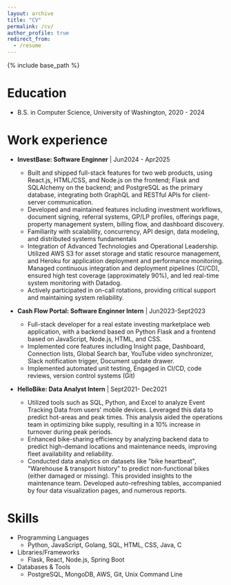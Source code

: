 ```yaml
---
layout: archive
title: "CV"
permalink: /cv/
author_profile: true
redirect_from:
  - /resume
---
```


{% include base_path %}

Education
======
* B.S. in Computer Science, University of Washington, 2020 - 2024

Work experience
======
* **InvestBase: Software Enginner** |
  Jun2024 - Apr2025
  * Built and shipped full-stack features for two web products, using React.js, HTML/CSS, and Node.js on the frontend; Flask and SQLAlchemy on the backend; and PostgreSQL as the primary database, integrating both GraphQL and RESTful APIs for client-server communication.
  *	Developed and maintained features including investment workflows, document signing, referral systems, GP/LP profiles, offerings page, property management system, billing flow, and dashboard discovery.
  *	Familiarity with scalability, concurrency, API design, data modeling, and distributed systems fundamentals
  *	Integration of Advanced Technologies and Operational Leadership. Utilized AWS S3 for asset storage and static resource management, and Heroku for application deployment and performance monitoring. Managed continuous integration and deployment pipelines (CI/CD), ensured high test coverage (approximately 90%), and led real-time system monitoring with Datadog.
  *	Actively participated in on-call rotations, providing critical support and maintaining system reliability.
  

* **Cash Flow Portal: Software Enginner Intern** |
  Jun2023-Sept2023
  * Full-stack developer for a real estate investing marketplace web application, with a backend based on Python Flask and a frontend based on JavaScript, Node.js, HTML, and CSS. 
  * Implemented core features including Insight page, Dashboard, Connection lists, Global Search bar, YouTube video synchronizer, Slack notification trigger, Document update drawer. 
  * Implemented automated unit testing, Engaged in CI/CD, code reviews, version control systems (Git)
  

* **HelloBike: Data Analyst Intern** |
  Sept2021- Dec2021
  * Utilized tools such as SQL, Python, and Excel to analyze Event Tracking Data from users' mobile devices. Leveraged this data to predict hot-areas and peak times. This analysis aided the operations team in optimizing bike supply, resulting in a 10% increase in turnover during peak periods.
  * Enhanced bike-sharing efficiency by analyzing backend data to predict high-demand locations and maintenance needs, improving fleet availability and reliability.
  * Conducted data analytics on datasets like "bike heartbeat", "Warehouse & transport history" to predict non-functional bikes (either damaged or missing). This provided insights to the maintenance team. 
	Developed auto-refreshing tables, accompanied by four data visualization pages, and numerous reports. 
  
  
Skills
======
* Programming Languages
  * Python, JavaScript, Golang, SQL, HTML, CSS, Java, C
* Libraries/Frameworks
  * Flask, React, Node.js, Spring Boot
* Databases & Tools
  *  PostgreSQL, MongoDB, AWS, Git, Unix Command Line